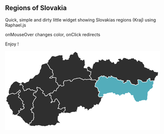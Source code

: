 ## Regions of Slovakia

Quick, simple and dirty little widget showing Slovakias regions (Kraj) using Raphael.js

onMouseOver changes color, onClick redirects

Enjoy !

![Screenshot](screenshot.png)
